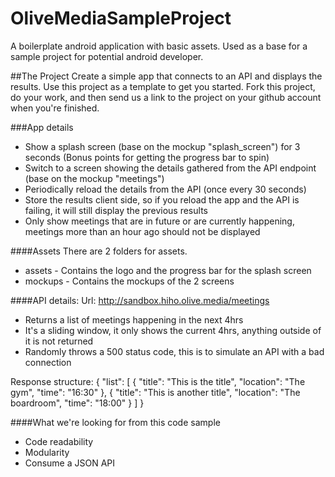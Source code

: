# OliveMediaSampleProject
A boilerplate android application with basic assets. Used as a base for a sample project for potential android developer. 

##The Project
Create a simple app that connects to an API and displays the results.
Use this project as a template to get you started. Fork this project, do your work, and then send us a link to the project on your github account when you're finished.

###App details
- Show a splash screen (base on the mockup "splash_screen") for 3 seconds (Bonus points for getting the progress bar to spin)
- Switch to a screen showing the details gathered from the API endpoint (base on the mockup "meetings")
- Periodically reload the details from the API (once every 30 seconds)
- Store the results client side, so if you reload the app and the API is failing, it will still display the previous results
- Only show meetings that are in future or are currently happening, meetings more than an hour ago should not be displayed

####Assets
There are 2 folders for assets.
- assets - Contains the logo and the progress bar for the splash screen
- mockups - Contains the mockups of the 2 screens

####API details:
Url: http://sandbox.hiho.olive.media/meetings
- Returns a list of meetings happening in the next 4hrs
- It's a sliding window, it only shows the current 4hrs, anything outside of it is not returned
- Randomly throws a 500 status code, this is to simulate an API with a bad connection

Response structure:
{
	"list": [
		{
			"title": "This is the title",
			"location": "The gym",
			"time": "16:30"
		},
		{
			"title": "This is another title",
			"location": "The boardroom",
			"time": "18:00"
		}
	]
}

####What we're looking for from this code sample
- Code readability
- Modularity
- Consume a JSON API